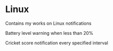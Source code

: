 # Linux
Contains my works on Linux notifications 

Battery level warning when less than 20%

Cricket score notification every specified interval
